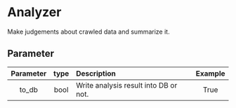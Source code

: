 # Analyzer

Make judgements about crawled data and summarize it.

## Parameter

| Parameter | type | Description | Example |
| :---: | :---: | :--- | :---: |
| to_db | bool | Write analysis result into DB or not. | True |
